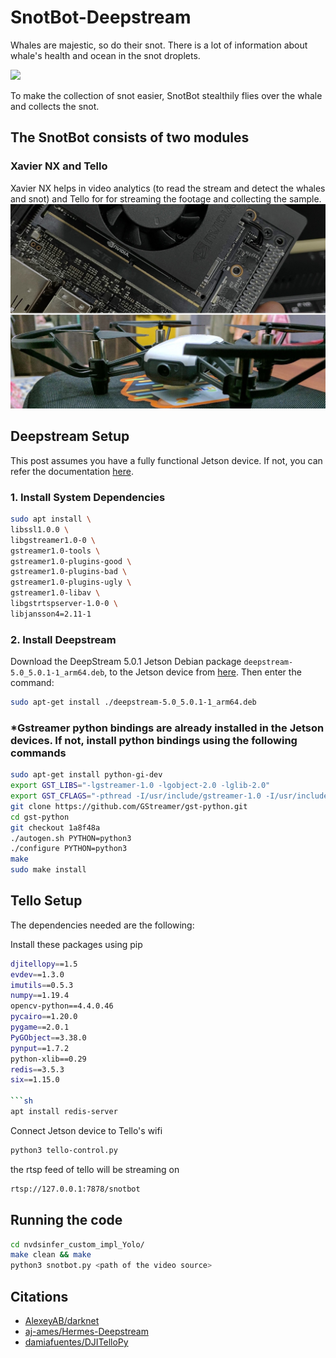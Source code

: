 # SnotBot-Deepstream

Whales are majestic, so do their snot. There is a lot of information about whale's health and ocean in the snot droplets.

![](sources/whale-gif.gif)

To make the collection of snot easier, SnotBot stealthily flies over the whale and collects the snot.

## The SnotBot consists of two modules
### Xavier NX and Tello 
Xavier NX helps in video analytics (to read the stream and detect the whales and snot) and Tello for for streaming the footage and collecting the sample.
![](sources/whaletello.jpg)




## Deepstream Setup

This post assumes you have a fully functional Jetson device. If not, you can refer the documentation [here](https://docs.nvidia.com/jetson/jetpack/install-jetpack/index.html).

### 1. Install System Dependencies

```bash
sudo apt install \
libssl1.0.0 \
libgstreamer1.0-0 \
gstreamer1.0-tools \
gstreamer1.0-plugins-good \
gstreamer1.0-plugins-bad \
gstreamer1.0-plugins-ugly \
gstreamer1.0-libav \
libgstrtspserver-1.0-0 \
libjansson4=2.11-1
```

### 2. Install Deepstream

Download the DeepStream 5.0.1 Jetson Debian package `deepstream-5.0_5.0.1-1_arm64.deb`, to the Jetson device from [here](https://developer.nvidia.com/assets/Deepstream/5.0/ga/secure/deepstream_sdk_5.0.1_amd64.deb). Then enter the command:

```bash
sudo apt-get install ./deepstream-5.0_5.0.1-1_arm64.deb
```
### *Gstreamer python bindings are already installed in the Jetson devices. If not, install python bindings using the following commands
```bash
sudo apt-get install python-gi-dev
export GST_LIBS="-lgstreamer-1.0 -lgobject-2.0 -lglib-2.0"
export GST_CFLAGS="-pthread -I/usr/include/gstreamer-1.0 -I/usr/include/glib-2.0 -I/usr/lib/x86_64-linux-gnu/glib-2.0/include"
git clone https://github.com/GStreamer/gst-python.git
cd gst-python
git checkout 1a8f48a
./autogen.sh PYTHON=python3
./configure PYTHON=python3
make
sudo make install
```


## Tello Setup 
The dependencies needed are the following:

Install these packages using pip
```sh
djitellopy==1.5
evdev==1.3.0
imutils==0.5.3
numpy==1.19.4
opencv-python==4.4.0.46
pycairo==1.20.0
pygame==2.0.1
PyGObject==3.38.0
pynput==1.7.2
python-xlib==0.29
redis==3.5.3
six==1.15.0

```sh
apt install redis-server
```
Connect Jetson device to Tello's wifi

```sh
python3 tello-control.py
```
the rtsp feed of tello will be streaming on

```sh
rtsp://127.0.0.1:7878/snotbot
```

## Running the code 

```sh
cd nvdsinfer_custom_impl_Yolo/
make clean && make
python3 snotbot.py <path of the video source>
```
## Citations

* [AlexeyAB/darknet](https://github.com/AlexeyAB/darknet)
* [aj-ames/Hermes-Deepstream](https://github.com/aj-ames/Hermes-Deepstream)
* [damiafuentes/DJITelloPy](https://github.com/damiafuentes/DJITelloPy)

